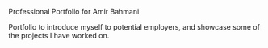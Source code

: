 Professional Portfolio for Amir Bahmani

Portfolio to introduce myself to potential employers, and showcase some of the projects I have worked on.